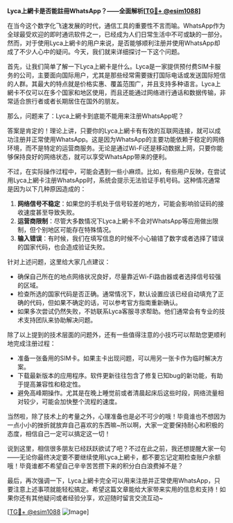 **Lyca上網卡是否能註冊WhatsApp？——全面解析[[TG💪+ @esim1088](https://t.me/s/esim1088)]**

在当今这个数字化飞速发展的时代，通信工具的重要性不言而喻。WhatsApp作为全球最受欢迎的即时通讯软件之一，已经成为人们日常生活中不可或缺的一部分。然而，对于使用Lyca上網卡的用户来说，是否能够顺利注册并使用WhatsApp却成了不少人心中的疑问。今天，我们就来详细探讨一下这个问题。

首先，让我们简单了解一下Lyca上網卡是什么。Lyca是一家提供预付费SIM卡服务的公司，主要面向国际用户，尤其是那些经常需要拨打国际电话或发送国际短信的人群。其最大的特点就是价格实惠、覆盖范围广，并且支持多种语言。Lyca上網卡不仅可以在多个国家和地区使用，而且还能通过网络进行通话和数据传输，非常适合旅行者或者长期居住在国外的朋友。

那么，问题来了：Lyca上網卡到底能不能用来注册WhatsApp呢？

答案是肯定的！理论上讲，只要你的Lyca上網卡有有效的互联网连接，就可以成功注册并正常使用WhatsApp。这是因为WhatsApp的主要功能依赖于稳定的网络环境，而不是特定的运营商服务。无论是通过Wi-Fi还是移动数据上网，只要你能够保持良好的网络状态，就可以享受WhatsApp带来的便利。

不过，在实际操作过程中，可能会遇到一些小麻烦。比如，有些用户反映，在尝试用Lyca上網卡注册WhatsApp时，系统会提示无法验证手机号码。这种情况通常是因为以下几种原因造成的：

1. **网络信号不稳定**：如果您的手机处于信号较差的地方，可能会影响验证码的接收速度甚至导致失败。
2. **运营商限制**：尽管大多数情况下Lyca上網卡不会对WhatsApp等应用做出限制，但个别地区可能存在特殊情况。
3. **输入错误**：有时候，我们在填写信息的时候不小心输错了数字或者选择了错误的国家代码，也会造成验证失败。

针对上述问题，这里给大家几点建议：

- 确保自己所在的地点网络状况良好，尽量靠近Wi-Fi路由器或者选择信号较强的区域。
- 检查所选的国家代码是否正确。通常情况下，默认设置应该已经自动填充了正确的代码，但如果不确定的话，可以参考官方指南重新确认。
- 如果多次尝试仍然失败，不妨联系Lyca客服寻求帮助。他们通常会有专业的技术支持团队来协助解决问题。

除了以上提到的技术层面的问题外，还有一些值得注意的小技巧可以帮助您更顺利地完成注册过程：

- 准备一张备用的SIM卡。如果主卡出现问题，可以用另一张卡作为临时解决方案。
- 下载最新版本的应用程序。软件更新往往包含了修复已知bug的新功能，有助于提高兼容性和稳定性。
- 避免高峰期操作。尤其是在晚上睡觉前或者清晨起床后这些时段，网络流量相对较少，可能会加快整个流程的速度。

当然啦，除了技术上的考量之外，心理准备也是必不可少的哦！毕竟谁也不想因为一点小小的挫折就放弃自己喜欢的东西嘛~所以啊，大家一定要保持耐心和积极的态度，相信自己一定可以搞定这一切！

说到这里，相信很多朋友已经跃跃欲试了吧？不过在此之前，我还想提醒大家一句——无论你最终决定要不要继续使用Lyca上網卡，都不要忘记定期检查账户余额哦！毕竟谁都不希望自己辛辛苦苦攒下来的积分白白浪费掉不是？

最后，再次强调一下，Lyca上網卡完全可以用来注册并正常使用WhatsApp，只要注意上述事项就能轻松搞定。希望这篇文章能给大家带来实用的信息和支持！如果你还有其他疑问或者经验分享，欢迎随时留言交流互动~

[[TG💪+ @esim1088](https://t.me/s/esim1088) ![Image](https://i.postimg.cc/4NQfJmqS/Snipaste-2025-05-13-00-14-12.png)]